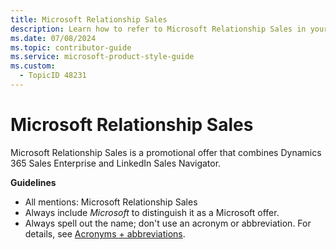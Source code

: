 ```yaml
---
title: Microsoft Relationship Sales
description: Learn how to refer to Microsoft Relationship Sales in your content.
ms.date: 07/08/2024
ms.topic: contributor-guide
ms.service: microsoft-product-style-guide
ms.custom:
  - TopicID 48231
---
```



# Microsoft Relationship Sales

Microsoft Relationship Sales is a promotional offer that combines Dynamics 365 Sales Enterprise and LinkedIn Sales Navigator.

**Guidelines**

- All mentions: Microsoft Relationship Sales  
- Always include *Microsoft* to distinguish it as a Microsoft offer.  
- Always spell out the name; don't use an acronym or abbreviation. For details, see [Acronyms + abbreviations](~\acronyms-and-abbreviations.md).

